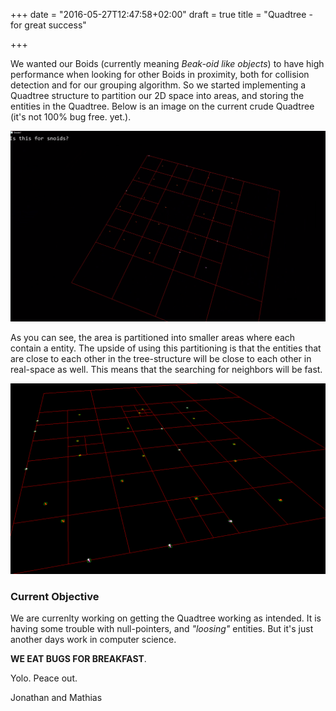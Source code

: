 +++
date = "2016-05-27T12:47:58+02:00"
draft = true
title = "Quadtree - for great success"

+++

We wanted our Boids (currently meaning *Beak-oid like objects*) to have high
performance when looking for other Boids in proximity, both for collision
detection and for our grouping algorithm. So we started implementing a Quadtree
structure to partition our 2D space into areas, and storing the entities in the
Quadtree. Below is an image on the current crude Quadtree (it's not 100% bug free. yet.).

![Quadtree](/img/quadtree-initial.PNG)

As you can see, the area is partitioned into smaller areas where each contain a entity. The upside
of using this partitioning is that the entities that are close to each other in the tree-structure
will be close to each other in real-space as well. This means that the searching for neighbors will be fast. 

![Quadtree again](/img/quadtree-2.png)

### Current Objective
We are currenlty working on getting the Quadtree working as intended. It is having some trouble with null-pointers,
and *"loosing"* entities. But it's just another days work in computer science. 

**WE EAT BUGS FOR BREAKFAST**.

Yolo.
Peace out.

Jonathan and Mathias